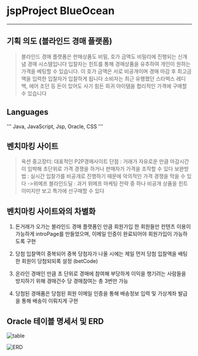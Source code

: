 # jspProject BlueOcean
-------------------------
## 기획 의도 (블라인드 경매 플랫폼)

>블라인드 경매 플랫폼은 판매상품도 비밀, 호가 금액도 비밀리에 진행되는 신개념 경매 시스템입니다
입찰자는 힌트를 통해 경매상품을 유추하여 개인이 원하는 가격을 베팅할 수 있습니다. 이 호가 금액은 서로 비공개이며 경매 마감 후 최고금액을 입력한 입찰자가 입찰하게 됩니다
소비자는 최근 유행했던 스타벅스 레디백, 에어 조던 등 돈이 있어도 사기 힘든 희귀 아이템을 합리적인 가격에 구매할 수 있습니다

## Languages
'''
Java, JavaScript, Jsp, Oracle, CSS
'''
## 벤치마킹 사이트
>옥션 중고장터: 대표적인 P2P경매사이트
단점 : 거래가 자유로운 만큼 마감시간이 임박해 초단위로 가격 경쟁을 하거나 판매자가 가격을 조작할 수 있다
보완방법 : 실시간 입찰가를 비공개로 진행하기 때문에 악의적인 가격 경쟁을 막을 수 있다
->위메프 블라인드딜 : 과거 위메프 마케팅 전략 중 하나 비공개 상품을 힌트 이미지만 보고 특가에 선구매할 수 있다

## 벤치마킹 사이트와의 차별화
1. 돈거래가 오가는 블라인드 경매 플랫폼인 만큼 회원가입 한 회원들만 컨텐츠 이용이 가능하게 introPage를 만들었으며, 이메일 인증이 완료되어야 회원가입이 가능하도록 구현

2. 당첨 입찰액이 중복되어 중복 당첨자가 나올 시에는 제일 먼저 당첨 입찰액을 배팅한 회원이 당첨되되록 설정 (betCode)

3. 온라인 경매인 만큼 초 단위로 경매에 참여해 부당하게 이익을 챙기려는 사람들을 방지하기 위해 경매건수 당 경매참여는 총 3번만 가능

4. 당첨된 경매품은 당첨된 회원 이메일 인증을 통해 배송정보 입력 및 가상계좌 발급을 통해 배송이 이뤄지게 구현

## Oracle 테이블 명세서 및 ERD
![table](https://user-images.githubusercontent.com/66737450/93712046-d6bea400-fb8d-11ea-97a4-7ea36893b640.JPG)

![ERD](https://user-images.githubusercontent.com/66737450/93712125-af1c0b80-fb8e-11ea-9811-458c32c739e9.JPG)

